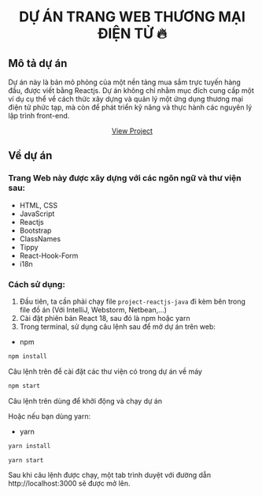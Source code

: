 <h1 align="center"> DỰ ÁN TRANG WEB THƯƠNG MẠI ĐIỆN TỬ 🔥</h1>

## Mô tả dự án

<div>
  <p>
    Dự án này là bản mô phỏng của một nền tảng mua sắm trực tuyến hàng đầu, được viết bằng Reactjs. Dự án không chỉ nhằm mục đích cung cấp một ví dụ cụ thể về cách thức xây dựng và quản lý một ứng dụng thương mại điện tử phức tạp, mà còn để phát triển kỹ năng và thực hành các nguyên lý lập trình front-end.
    <br />
    <p align="center"><a href="https://huyle2704.github.io/web-design-demo/">View Project</a></p>
  </p>
</div>

## Về dự án

### Trang Web này được xây dựng với các ngôn ngữ và thư viện sau:

-   HTML, CSS
-   JavaScript
-   Reactjs
-   Bootstrap
-   ClassNames
-   Tippy
-   React-Hook-Form
-   i18n

### Cách sử dụng:

1. Đầu tiên, ta cần phải chạy file `project-reactjs-java` đi kèm bên trong file đồ án (Với IntelliJ, Webstorm, Netbean,...)
2. Cài đặt phiên bản React 18, sau đó là npm hoặc yarn
3. Trong terminal, sử dụng câu lệnh sau để mở dự án trên web:

-   npm

```sh
npm install
```

Câu lệnh trên để cài đặt các thư viện có trong dự án về máy

```sh
npm start
```

Câu lệnh trên dùng để khởi động và chạy dự án

Hoặc nếu bạn dùng yarn:

-   yarn

```sh
yarn install
```

```sh
yarn start
```

Sau khi câu lệnh được chạy, một tab trình duyệt với đường dẫn http://localhost:3000 sẽ được mở lên.
